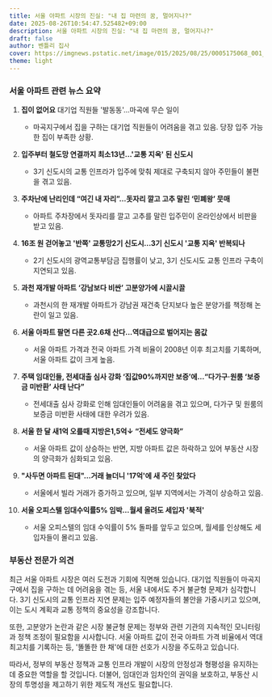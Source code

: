 ```yaml
---
title: 서울 아파트 시장의 진실: "내 집 마련의 꿈, 멀어지나?"
date: 2025-08-26T10:54:47.525482+09:00
description: 서울 아파트 시장의 진실: "내 집 마련의 꿈, 멀어지나?"
draft: false
author: 벤틀리 집사
cover: https://imgnews.pstatic.net/image/015/2025/08/25/0005175068_001_20250825142510584.jpg
theme: light
---
```


### 서울 아파트 관련 뉴스 요약

1. **집이 없어요** 대기업 직원들 '발동동'…마곡에 무슨 일이
   - 마곡지구에서 집을 구하는 대기업 직원들이 어려움을 겪고 있음. 당장 입주 가능한 집이 부족한 상황.

2. **입주부터 철도망 연결까지 최소13년…'교통 지옥' 된 신도시**
   - 3기 신도시의 교통 인프라가 입주에 맞춰 제대로 구축되지 않아 주민들이 불편을 겪고 있음.

3. **주차난에 난리인데 “여긴 내 자리”…돗자리 깔고 고추 말린 ‘민폐왕’ 뭇매**
   - 아파트 주차장에서 돗자리를 깔고 고추를 말린 입주민이 온라인상에서 비판을 받고 있음.

4. **16조 원 걷어놓고 '반쪽' 교통망2기 신도시…3기 신도시 '교통 지옥' 반복되나**
   - 2기 신도시의 광역교통부담금 집행률이 낮고, 3기 신도시도 교통 인프라 구축이 지연되고 있음.

5. **과천 재개발 아파트 ‘강남보다 비싼’ 고분양가에 시끌시끌**
   - 과천시의 한 재개발 아파트가 강남권 재건축 단지보다 높은 분양가를 책정해 논란이 일고 있음.

6. **서울 아파트 팔면 다른 곳2.6채 산다...역대급으로 벌어지는 몸값**
   - 서울 아파트 가격과 전국 아파트 가격 비율이 2008년 이후 최고치를 기록하며, 서울 아파트 값이 크게 높음.

7. **주택 임대인들, 전세대출 심사 강화 ‘집값90%까지만 보증’에…“다가구·원룸 ‘보증금 미반환’ 사태 난다”**
   - 전세대출 심사 강화로 인해 임대인들이 어려움을 겪고 있으며, 다가구 및 원룸의 보증금 미반환 사태에 대한 우려가 있음.

8. **서울 한 달 새1억 오를때 지방은1,5억↓ “전세도 양극화”**
   - 서울 아파트 값이 상승하는 반면, 지방 아파트 값은 하락하고 있어 부동산 시장의 양극화가 심화되고 있음.

9. **"사두면 아파트 된대"…거래 늘더니 '17억'에 새 주인 찾았다**
   - 서울에서 빌라 거래가 증가하고 있으며, 일부 지역에서는 가격이 상승하고 있음.

10. **서울 오피스텔 임대수익률5% 임박…월세 올려도 세입자 '북적'**
    - 서울 오피스텔의 임대 수익률이 5% 돌파를 앞두고 있으며, 월세를 인상해도 세입자들이 몰리고 있음.

### 부동산 전문가 의견

최근 서울 아파트 시장은 여러 도전과 기회에 직면해 있습니다. 대기업 직원들이 마곡지구에서 집을 구하는 데 어려움을 겪는 등, 서울 내에서도 주거 불균형 문제가 심각합니다. 3기 신도시의 교통 인프라 지연 문제는 입주 예정자들의 불안을 가중시키고 있으며, 이는 도시 계획과 교통 정책의 중요성을 강조합니다.

또한, 고분양가 논란과 같은 시장 불균형 문제는 정부와 관련 기관의 지속적인 모니터링과 정책 조정이 필요함을 시사합니다. 서울 아파트 값이 전국 아파트 가격 비율에서 역대 최고치를 기록하는 등, '똘똘한 한 채'에 대한 선호가 시장을 주도하고 있습니다.

따라서, 정부의 부동산 정책과 교통 인프라 개발이 시장의 안정성과 형평성을 유지하는 데 중요한 역할을 할 것입니다. 더불어, 임대인과 임차인의 권익을 보호하고, 부동산 시장의 투명성을 제고하기 위한 제도적 개선도 필요합니다.